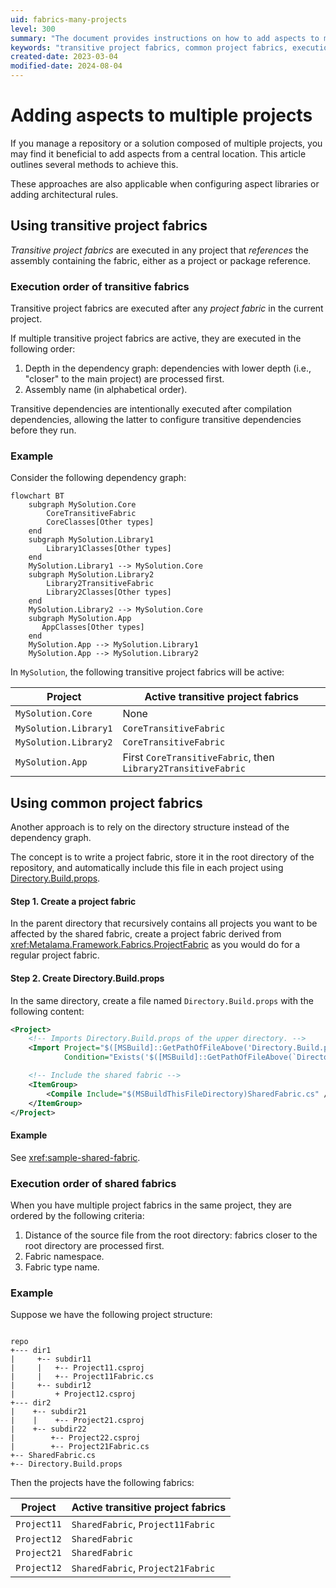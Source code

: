 ```yaml
---
uid: fabrics-many-projects
level: 300
summary: "The document provides instructions on how to add aspects to multiple projects in a repository using transitive project fabrics and common project fabrics, including their execution order."
keywords: "transitive project fabrics, common project fabrics, execution order, repository, multiple projects, central location, aspect libraries, architectural rules, dependency graph, Directory.Build.props"
created-date: 2023-03-04
modified-date: 2024-08-04
---
```


# Adding aspects to multiple projects

If you manage a repository or a solution composed of multiple projects, you may find it beneficial to add aspects from a central location. This article outlines several methods to achieve this.

These approaches are also applicable when configuring aspect libraries or adding architectural rules.

## Using transitive project fabrics

_Transitive project fabrics_ are executed in any project that _references_ the assembly containing the fabric, either as a project or package reference.

### Execution order of transitive fabrics

Transitive project fabrics are executed after any _project fabric_ in the current project.

If multiple transitive project fabrics are active, they are executed in the following order:

1. Depth in the dependency graph: dependencies with lower depth (i.e., "closer" to the main project) are processed first.
2. Assembly name (in alphabetical order).

Transitive dependencies are intentionally executed after compilation dependencies, allowing the latter to configure transitive dependencies before they run.

### Example

Consider the following dependency graph:

```mermaid
flowchart BT
    subgraph MySolution.Core
        CoreTransitiveFabric
        CoreClasses[Other types]
    end
    subgraph MySolution.Library1
        Library1Classes[Other types]
    end
    MySolution.Library1 --> MySolution.Core
    subgraph MySolution.Library2
        Library2TransitiveFabric
        Library2Classes[Other types]
    end
    MySolution.Library2 --> MySolution.Core
    subgraph MySolution.App
       AppClasses[Other types]
    end
    MySolution.App --> MySolution.Library1
    MySolution.App --> MySolution.Library2
```

In `MySolution`, the following transitive project fabrics will be active:

| Project | Active transitive project fabrics |
|--|--|
| `MySolution.Core` | None |
| `MySolution.Library1` | `CoreTransitiveFabric` |
| `MySolution.Library2` | `CoreTransitiveFabric` |
| `MySolution.App` | First `CoreTransitiveFabric`, then `Library2TransitiveFabric` |


## Using common project fabrics

Another approach is to rely on the directory structure instead of the dependency graph.

The concept is to write a project fabric, store it in the root directory of the repository, and automatically include this file in each project using [Directory.Build.props](https://learn.microsoft.com/en-us/visualstudio/msbuild/customize-your-build).

#### Step 1. Create a project fabric

In the parent directory that recursively contains all projects you want to be affected by the shared fabric, create a project fabric derived from <xref:Metalama.Framework.Fabrics.ProjectFabric> as you would do for a regular project fabric.

#### Step 2. Create Directory.Build.props

In the same directory, create a file named `Directory.Build.props` with the following content:

```xml
<Project>
	<!-- Imports Directory.Build.props of the upper directory. -->
	<Import Project="$([MSBuild]::GetPathOfFileAbove('Directory.Build.props', '$(MSBuildThisFileDirectory)../'))"
			Condition="Exists('$([MSBuild]::GetPathOfFileAbove(`Directory.Build.props`, `$(MSBuildThisFileDirectory)../`))')"/>

	<!-- Include the shared fabric -->
	<ItemGroup>
        <Compile Include="$(MSBuildThisFileDirectory)SharedFabric.cs" />
    </ItemGroup>
</Project>
```

#### Example

See <xref:sample-shared-fabric>.

### Execution order of shared fabrics

When you have multiple project fabrics in the same project, they are ordered by the following criteria:

1. Distance of the source file from the root directory: fabrics closer to the root directory are processed first.
2. Fabric namespace.
3. Fabric type name.

### Example

Suppose we have the following project structure:

```text

repo
+--- dir1
|     +-- subdir11
|     |   +-- Project11.csproj
|     |   +-- Project11Fabric.cs
|     +-- subdir12
|         + Project12.csproj
+--- dir2
|    +-- subdir21
|    |    +-- Project21.csproj
|    +-- subdir22
|        +-- Project22.csproj
|        +-- Project21Fabric.cs
+-- SharedFabric.cs
+-- Directory.Build.props
```

Then the projects have the following fabrics:


| Project | Active transitive project fabrics |
|--|--|
| `Project11` | `SharedFabric`, `Project11Fabric` |
| `Project12` | `SharedFabric` |
| `Project21` | `SharedFabric` |
| `Project12` | `SharedFabric`, `Project21Fabric` |



